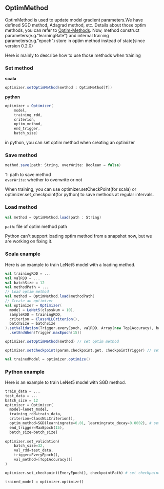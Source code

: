 ## OptimMethod ##

OptimMethod is used to update model gradient parameters.We have defined SGD method, Adagrad method, etc.
Details about those optim methods, you can refer to [Optim-Methods](https://github.com/intel-analytics/BigDL/tree/master/docs/docs/APIdocs/Optimizers/Optim-Methods).
Now, method construct parameters(e.g."learningRate") and internal training parameters(e.g."epoch") store in optim method instead of state(since version 0.2.0)

Here is mainly to describe how to use those methods when training
### Set method ###
**scala**
```scala
optimizer.setOptimMethod(method : OptimMethod[T])
```
**python**
```scala
optimizer = Optimizer(
    model,
    training_rdd,
    criterion,
    optim_method,
    end_trigger,
    batch_size)
```
in python, you can set optim method when creating an optimizer

### Save method ###
```scala
method.save(path: String, overWrite: Boolean = false)
```
`T`: path to save method  
`overWrite`: whether to overwrite or not

When training, you can use optimizer.setCheckPoint(for scala) or optimizer.set_checkpoint(for python) to save methods at regular intervals.

### Load method ###
```scala
val method = OptimMethod.load(path : String)
```
`path`: file of optim method path

Python can't support loading optim method from a snapshot now, but we are working on fixing it.

### Scala example ###
Here is an example to train LeNet5 model with a loading method.
```scala
val trainingRDD = ...
val valRDD = ...
val batchSize = 12
val methodPath = ...
// Load optim method
val method = OptimMethod.load(methodPath)
// Create an optimizer
val optimizer = Optimizer(
  model = LeNet5(classNum = 10),
  sampleRDD = trainingRDD,
  criterion = ClassNLLCriterion(),
  batchSize = batchSize
).setValidation(Trigger.everyEpoch, valRDD, Array(new Top1Accuracy), batchSize)
  .setEndWhen(Trigger.maxEpoch(15))

optimizer.setOptimMethod(method) // set optim method

optimizer.setCheckpoint(param.checkpoint.get, checkpointTrigger) // set checkpoint to save model and optim method

val trainedModel = optimizer.optimize()
```

### Python example ###
Here is an example to train LeNet5 model with SGD method.
```python
train_data = ...
test_data = ...
batch_size = 12
optimizer = Optimizer(
  model=lenet_model,
  training_rdd=train_data,
  criterion=ClassNLLCriterion(),
  optim_method=SGD(learningrate=0.01, learningrate_decay=0.0002), # set optim method
  end_trigger=MaxEpoch(15),
  batch_size=batch_size)
       
optimizer.set_validation(
    batch_size=32,
    val_rdd=test_data,
    trigger=EveryEpoch(),
    val_method=[Top1Accuracy()]
)

optimizer.set_checkpoint(EveryEpoch(), checkpointPath) # set checkpoint to save model and optim method

trained_model = optimizer.optimize()
```
